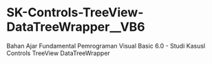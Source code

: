 # SK-Controls-TreeView-DataTreeWrapper__VB6
Bahan Ajar Fundamental Pemrograman Visual Basic 6.0 - Studi Kasusl Controls TreeView DataTreeWrapper
